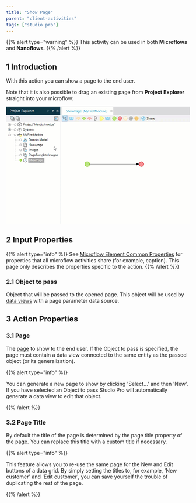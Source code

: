 ```yaml
---
title: "Show Page"
parent: "client-activities"
tags: ["studio pro"]
---
```


{{% alert type="warning" %}}
This activity can be used in both **Microflows** and **Nanoflows**.
{{% /alert %}}

## 1 Introduction

With this action you can show a page to the end user.

Note that it is also possible to drag an existing page from **Project Explorer** straight into your microflow:

![](attachments/show-page/18580992.gif)

## 2 Input Properties

{{% alert type="info" %}}
See [Microflow Element Common Properties](microflow-element-common-properties) for properties that all microflow activities share (for example, caption). This page only describes the properties specific to the action.
{{% /alert %}}

### 2.1 Object to pass

Object that will be passed to the opened page. This object will be used by [data views](data-view) with a page parameter data source.

## 3 Action Properties

### 3.1 Page

The [page](page) to show to the end user. If the Object to pass is specified, the page must contain a data view connected to the same entity as the passed object (or its generalization).

{{% alert type="info" %}}

You can generate a new page to show by clicking 'Select...' and then 'New'. If you have selected an Object to pass Studio Pro will automatically generate a data view to edit that object.

{{% /alert %}}

### 3.2 Page Title

By default the title of the page is determined by the page title property of the page. You can replace this title with a custom title if necessary.

{{% alert type="info" %}}

This feature allows you to re-use the same page for the New and Edit buttons of a data grid. By simply setting the titles to, for example, 'New customer' and 'Edit customer', you can save yourself the trouble of duplicating the rest of the page.

{{% /alert %}}
